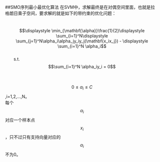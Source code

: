##SMO序列最小最优化算法
在SVM中，求解最终是在对偶空间里面，也就是拉格朗日乘子空间，要求解的就是如下的带约束的优化问题：  
 
&emsp;&emsp;$$\displaystyle \min_{\mathbf{\alpha}}\frac{1}{2}\displaystyle \sum_{i=1}^N\displaystyle \sum_{j=1}^N\alpha_i\alpha_jy_iy_j(\mathbf{x_ix_j}) - \displaystyle \sum_{i=1}^N \alpha_i$$   
&emsp;&emsp;s.t.  $$\sum_{i=1}^N \alpha_iy_i = 0$$   
&emsp;&emsp;&emsp;&emsp;$$0 \le \alpha_i \le C$$ ,i=1,2,...,N。   
每个$$\alpha_i$$对应一个样本点$$x_i$$，只不过只有支持向量对应的$$\alpha_i$$不为0。  
 


